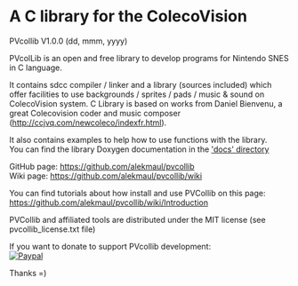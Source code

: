 # A C library for the ColecoVision #
PVcollib V1.0.0 (dd, mmm, yyyy)  

PVcolLib is an open and free library to develop programs for Nintendo SNES in C language.

It contains sdcc compiler / linker and a library (sources included) which offer facilities to use backgrounds / sprites / pads / music & sound on ColecoVision system. 
C Library is based on works from Daniel Bienvenu, a great Colecovision coder and music composer (http://ccjvq.com/newcoleco/indexfr.html).

It also contains examples to help how to use functions with the library.  
You can find the library Doxygen documentation in the ['docs' directory](pvcollib/docs/html/files.html)

GitHub page: https://github.com/alekmaul/pvcollib  
Wiki page: https://github.com/alekmaul/pvcollib/wiki

You can find tutorials about how install and use PVCollib on this page:  
https://github.com/alekmaul/pvcollib/wiki/Introduction

PVCollib and affiliated tools are distributed under the MIT license (see pvcollib_license.txt file)

If you want to donate to support PVcollib development:  
[![Paypal](https://www.paypalobjects.com/fr_FR/FR/i/btn/x-click-but04.gif)](https://www.paypal.com/cgi-bin/webscr?cmd=_s-xclick&hosted_button_id=Y5USKF23DQVLC)

Thanks =)

